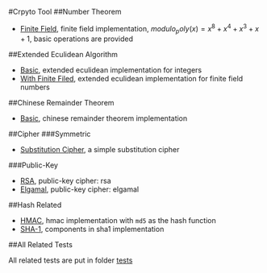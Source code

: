 #Crpyto Tool
##Number Theorem
- [Finite Field](libs/finite_field_op.py), finite field implementation, $modulo_poly(x)=x^8 + x^4 + x^3+ x + 1$, 
basic operations are provided

##Extended Eculidean Algorithm
- [Basic](libs/extended_euclidean.py), extended eculidean implementation for integers
- [With Finite Filed](libs/extended_euclidean_poly.py), extended eculidean implementation for finite field numbers

##Chinese Remainder Theorem
- [Basic](libs/chinese_remainder_theorem.py), chinese remainder theorem implementation

##Cipher
###Symmetric
- [Substitution Cipher](libs/substitution_cipher.py), a simple substitution cipher

###Public-Key
- [RSA](libs/rsa.py), public-key cipher: rsa
- [Elgamal](libs/elgamal.py), public-key cipher: elgamal

##Hash Related
- [HMAC](libs/hmac.py), hmac implementation with `md5` as the hash function 
- [SHA-1](libs/sha1.py), components in sha1 implementation

##All Related Tests

All related tests are put in folder [tests](tests)